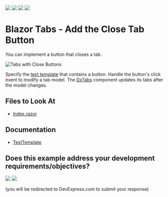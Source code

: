 <!-- default badges list -->
![](https://img.shields.io/endpoint?url=https://codecentral.devexpress.com/api/v1/VersionRange/524035615/24.2.1%2B)
[![](https://img.shields.io/badge/Open_in_DevExpress_Support_Center-FF7200?style=flat-square&logo=DevExpress&logoColor=white)](https://supportcenter.devexpress.com/ticket/details/T1108973)
[![](https://img.shields.io/badge/📖_How_to_use_DevExpress_Examples-e9f6fc?style=flat-square)](https://docs.devexpress.com/GeneralInformation/403183)
[![](https://img.shields.io/badge/💬_Leave_Feedback-feecdd?style=flat-square)](#does-this-example-address-your-development-requirementsobjectives)
<!-- default badges end -->
# Blazor Tabs - Add the Close Tab Button

You can implement a button that closes a tab. 

![Tabs with Close Buttons](./result.png)

Specify the [text template](https://docs.devexpress.com/Blazor/DevExpress.Blazor.Base.DxTabBase.TextTemplate) that contains a button. Handle the button's click event to modify a tab model. The [DxTabs](https://docs.devexpress.com/Blazor/DevExpress.Blazor.DxTabs) component updates its tabs after the model changes.

## Files to Look At

- [Index.razor](./CS/DynamicTabs/Pages/Index.razor)

## Documentation

- [TextTemplate](https://docs.devexpress.com/Blazor/DevExpress.Blazor.Base.DxTabBase.TextTemplate)
<!-- feedback -->
## Does this example address your development requirements/objectives?

[<img src="https://www.devexpress.com/support/examples/i/yes-button.svg"/>](https://www.devexpress.com/support/examples/survey.xml?utm_source=github&utm_campaign=blazor-dxtabs-add-remove-button&~~~was_helpful=yes) [<img src="https://www.devexpress.com/support/examples/i/no-button.svg"/>](https://www.devexpress.com/support/examples/survey.xml?utm_source=github&utm_campaign=blazor-dxtabs-add-remove-button&~~~was_helpful=no)

(you will be redirected to DevExpress.com to submit your response)
<!-- feedback end -->

